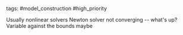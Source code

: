 tags: #model_construction #high_priority

Usually nonlinear solvers
Newton solver not converging -- what's up?
Variable against the bounds maybe
